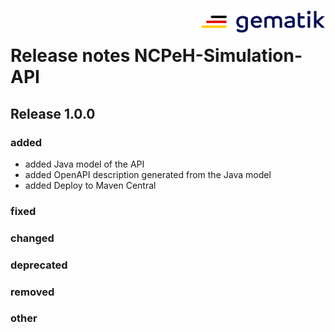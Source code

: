 <img align="right" width="200" height="37" src="Gematik_Logo_Flag.png" alt="Gematik Logo"/> <br/>

# Release notes NCPeH-Simulation-API

## Release 1.0.0

### added
- added Java model of the API
- added OpenAPI description generated from the Java model
- added Deploy to Maven Central


### fixed


### changed


### deprecated


### removed


### other

